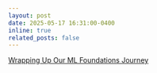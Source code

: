 ```yaml
---
layout: post
date: 2025-05-17 16:31:00-0400
inline: true
related_posts: false
---
```


[Wrapping Up Our ML Foundations Journey](/blog/2025/wrapping-ml-basics/)
